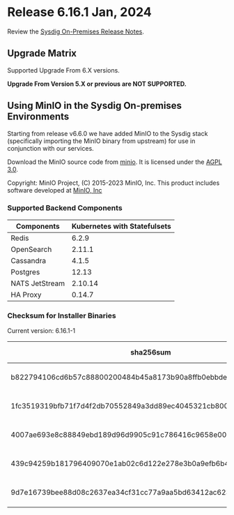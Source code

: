 Release 6.16.1 Jan, 2024
===

Review the [Sysdig On-Premises Release Notes](https://docs.sysdig.com/en/release-notes/sysdig-on-premises-release-notes/).

Upgrade Matrix
---

Supported Upgrade From 6.X versions.

**Upgrade From Version 5.X or previous are NOT SUPPORTED.**

## Using MinIO in the Sysdig On-premises Environments

Starting from release v6.6.0 we have added MinIO to the Sysdig stack (specifically importing the MinIO binary from upstream) for use in conjunction with our services.

Download the MinIO source code from [minio](https://github.com/minio/minio). It is licensed under the [AGPL 3.0](https://github.com/minio/minio/blob/master/LICENSE).

Copyright: MinIO Project, (C) 2015-2023 MinIO, Inc. This product includes software developed at [MinIO, Inc](https://min.io/)

### Supported Backend Components

| **Components** | **Kubernetes with Statefulsets** |
|---|---|
| Redis                      | 6.2.9 |
| OpenSearch                 | 2.11.1 |
| Cassandra                  | 4.1.5 |
| Postgres                   | 12.13 |
| NATS JetStream             | 2.10.14 |
| HA Proxy                   | 0.14.7 |


### Checksum for Installer Binaries

Current version: 6.16.1-1

| **sha256sum** | **Installer binary** |
|---|---|
| b822794106cd6b57c88800200484b45a8173b90a8ffb0ebbde049c9951f41594 | installer-darwin-amd64 |
| 1fc3519319bfb71f7d4f2db70552849a3dd89ec4045321cb800664885770188c | installer-darwin-arm64 |
| 4007ae693e8c88849ebd189d96d9905c91c786416c9658e00e5d5b35b44b81bf | installer-linux-amd64 |
| 439c94259b181796409070e1ab02c6d122e278e3b0a9efb6b41509aa78cb9255 | installer-linux-arm |
| 9d7e16739bee88d08c2637ea34cf31cc77a9aa5bd63412ac6236a84ef39bf26f | installer-linux-arm64 |

